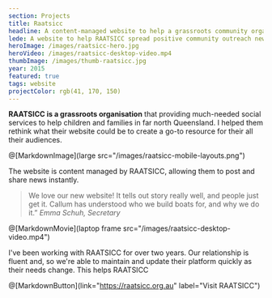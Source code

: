 ```yaml
---
section: Projects
title: Raatsicc
headline: A content-managed website to help a grassroots community organisation spread positive outreach news.
lede: A website to help RAATSICC spread positive community outreach news.
heroImage: /images/raatsicc-hero.jpg
heroVideo: /images/raatsicc-desktop-video.mp4
thumbImage: /images/thumb-raatsicc.jpg
year: 2015
featured: true
tags: website
projectColor: rgb(41, 170, 150)
---
```


**RAATSICC is a grassroots organisation** that providing much-needed social services to
help children and families in far north Queensland. I helped them rethink what their
website could be to create a go-to resource for their all their audiences.

@[MarkdownImage](large src="/images/raatsicc-mobile-layouts.png")

The website is content managed by RAATSICC, allowing them to post and share news
instantly.

> We love our new website! It tells out story really well, and people just get it. Callum
> has understood who we build boats for, and why we do it.” _Emma Schuh, Secretary_

@[MarkdownMovie](laptop frame src="/images/raatsicc-desktop-video.mp4")

I've been working with RAATSICC for over two years. Our relationship is fluent and, so
we're able to maintain and update their platform quickly as their needs change. This helps
RAATSICC

@[MarkdownButton](link="https://raatsicc.org.au" label="Visit RAATSICC")
